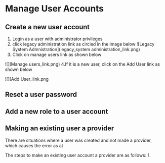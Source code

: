 # Manage User Accounts
## Create a new user account
1. Login as a user with administrator privileges 
2. click legacy administration link as circled in the image below
![Legacy System Admnistration](legacy_system administration_link.png)
3. Click on manage users link as shown below

![](Manage users_link.png)
4.If it is a new user, click on the Add User link as shown below

![](Add User_link.png






## Reset a user password
## Add a new role to a user account 
## Making an existing user a provider
There are situations where a user was created and not made a provider, which causes the error as at 

The steps to make an existing user account a provider are as follows:
1. 
